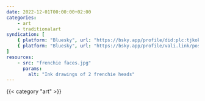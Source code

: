 ```yaml
---
date: 2022-12-01T00:00:00+02:00
categories:
    - art
    - traditionalart
syndication: [
    { platform: "Bluesky", url: "https://bsky.app/profile/did:plc:tjkokzqdnfzzlaxdjjzzzi5b/post/3kaae3zedsu27", hidden: true },
    { platform: "Bluesky", url: "https://bsky.app/profile/vali.link/post/3kaae3zedsu27" }
]
resources:
    - src: "frenchie faces.jpg"
      params:
        alt: "Ink drawings of 2 frenchie heads"
---
```

{{< category "art" >}}
